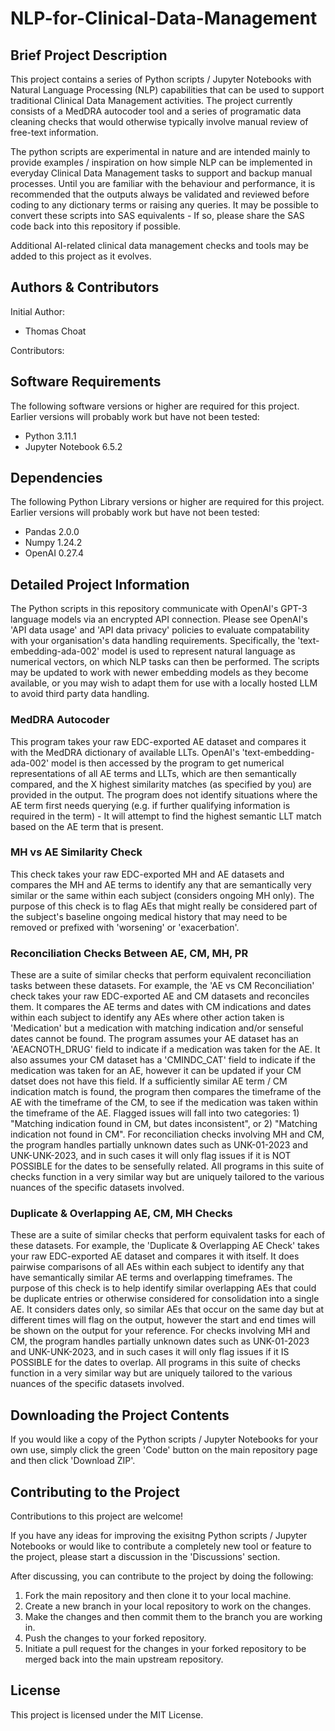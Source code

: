 # NLP-for-Clinical-Data-Management
## Brief Project Description

This project contains a series of Python scripts / Jupyter Notebooks with Natural Language Processing (NLP) capabilities that can be used to support traditional Clinical Data Management activities. The project currently consists of a MedDRA autocoder tool and a series of programatic data cleaning checks that would otherwise typically involve manual review of free-text information.

The python scripts are experimental in nature and are intended mainly to provide examples / inspiration on how simple NLP can be implemented in everyday Clinical Data Management tasks to support and backup manual processes. Until you are familiar with the behaviour and performance, it is recommended that the outputs always be validated and reviewed before coding to any dictionary terms or raising any queries. It may be possible to convert these scripts into SAS equivalents - If so, please share the SAS code back into this repository if possible.

Additional AI-related clinical data management checks and tools may be added to this project as it evolves.

## Authors & Contributors

Initial Author:
* Thomas Choat

Contributors:

## Software Requirements

The following software versions or higher are required for this project. Earlier versions will probably work but have not been tested:

* Python 3.11.1
* Jupyter Notebook 6.5.2

## Dependencies

The following Python Library versions or higher are required for this project. Earlier versions will probably work but have not been tested:

* Pandas 2.0.0
* Numpy 1.24.2
* OpenAI 0.27.4

## Detailed Project Information

The Python scripts in this repository communicate with OpenAI's GPT-3 language models via an encrypted API connection. Please see OpenAI's 'API data usage' and 'API data privacy' policies to evaluate compatability with your organisation's data handling requirements. Specifically, the 'text-embedding-ada-002' model is used to represent natural language as numerical vectors, on which NLP tasks can then be performed. The scripts may be updated to work with newer embedding models as they become available, or you may wish to adapt them for use with a locally hosted LLM to avoid third party data handling.

### MedDRA Autocoder
This program takes your raw EDC-exported AE dataset and compares it with the MedDRA dictionary of available LLTs. OpenAI's 'text-embedding-ada-002' model is then accessed by the program to get numerical representations of all AE terms and LLTs, which are then semantically compared, and the X highest similarity matches (as specified by you) are provided in the output. The program does not identify situations where the AE term first needs querying (e.g. if further qualifying information is required in the term) - It will attempt to find the highest semantic LLT match based on the AE term that is present.

### MH vs AE Similarity Check
This check takes your raw EDC-exported MH and AE datasets and compares the MH and AE terms to identify any that are semantically very similar or the same within each subject (considers ongoing MH only). The purpose of this check is to flag AEs that might really be considered part of the subject's baseline ongoing medical history that may need to be removed or prefixed with 'worsening' or 'exacerbation'.

### Reconciliation Checks Between AE, CM, MH, PR
These are a suite of similar checks that perform equivalent reconciliation tasks between these datasets. For example, the 'AE vs CM Reconciliation' check takes your raw EDC-exported AE and CM datasets and reconciles them. It compares the AE terms and dates with CM indications and dates within each subject to identify any AEs where other action taken is 'Medication' but a medication with matching indication and/or senseful dates cannot be found. The program assumes your AE dataset has an 'AEACNOTH_DRUG' field to indicate if a medication was taken for the AE. It also assumes your CM dataset has a 'CMINDC_CAT' field to indicate if the medication was taken for an AE, however it can be updated if your CM datset does not have this field. If a sufficiently similar AE term / CM indication match is found, the program then compares the timeframe of the AE with the timeframe of the CM, to see if the medication was taken within the timeframe of the AE. Flagged issues will fall into two categories: 1) "Matching indication found in CM, but dates inconsistent", or 2) "Matching indication not found in CM". For reconciliation checks involving MH and CM, the program handles partially unknown dates such as UNK-01-2023 and UNK-UNK-2023, and in such cases it will only flag issues if it is NOT POSSIBLE for the dates to be sensefully related. All programs in this suite of checks function in a very similar way but are uniquely tailored to the various nuances of the specific datasets involved.

### Duplicate & Overlapping AE, CM, MH Checks
These are a suite of similar checks that perform equivalent tasks for each of these datasets. For example, the 'Duplicate & Overlapping AE Check' takes your raw EDC-exported AE dataset and compares it with itself. It does pairwise comparisons of all AEs within each subject to identify any that have semantically similar AE terms and overlapping timeframes. The purpose of this check is to help identify similar overlapping AEs that could be duplicate entries or otherwise considered for consolidation into a single AE. It considers dates only, so similar AEs that occur on the same day but at different times will flag on the output, however the start and end times will be shown on the output for your reference. For checks involving MH and CM, the program handles partially unknown dates such as UNK-01-2023 and UNK-UNK-2023, and in such cases it will only flag issues if it IS POSSIBLE for the dates to overlap. All programs in this suite of checks function in a very similar way but are uniquely tailored to the various nuances of the specific datasets involved.

## Downloading the Project Contents

If you would like a copy of the Python scripts / Jupyter Notebooks for your own use, simply click the green 'Code' button on the main repository page and then click 'Download ZIP'.

## Contributing to the Project

Contributions to this project are welcome!

If you have any ideas for improving the exisitng Python scripts / Jupyter Notebooks or would like to contribute a completely new tool or feature to the project, please start a discussion in the 'Discussions' section.

After discussing, you can contribute to the project by doing the following:

1. Fork the main repository and then clone it to your local machine.
2. Create a new branch in your local repository to work on the changes.
3. Make the changes and then commit them to the branch you are working in.
4. Push the changes to your forked repository.
5. Initiate a pull request for the changes in your forked repository to be merged back into the main upstream repository.

## License

This project is licensed under the MIT License.